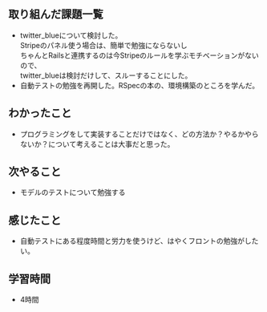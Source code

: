 ## 取り組んだ課題一覧
- twitter_blueについて検討した。  
Stripeのパネル使う場合は、簡単で勉強にならないし  
ちゃんとRailsと連携するのは今Stripeのルールを学ぶモチベーションがないので、  
twitter_blueは検討だけして、スルーすることにした。  
- 自動テストの勉強を再開した。RSpecの本の、環境構築のところを学んだ。

## わかったこと
- プログラミングをして実装することだけではなく、どの方法か？やるかやらないか？について考えることは大事だと思った。

## 次やること
- モデルのテストについて勉強する

## 感じたこと
- 自動テストにある程度時間と労力を使うけど、はやくフロントの勉強がしたい。

## 学習時間
- 4時間